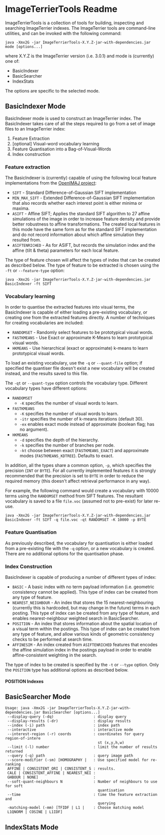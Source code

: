 # ImageTerrierTools Readme #

ImageTerrierTools is a collection of tools for building, inspecting and searching ImageTerrier indexes. The ImageTerrier tools are command-line utilities, and can be invoked with the following command:

	java -Xmx2G -jar ImageTerrierTools-X.Y.Z-jar-with-dependencies.jar mode [options...]

where X.Y.Z is the ImageTerrier version (i.e. 3.0.1) and mode is (currently) one of:

* BasicIndexer
* BasicSearcher
* IndexStats

The options are specific to the selected mode.

## BasicIndexer Mode ##

BasicIndexer mode is used to construct an ImageTerrier index. The BasicIndexer takes care of all the steps required to go from a set of image files to an ImageTerrier index:

1. Feature Extraction
2. [optional] Visual-word vocabulary learning
3. Feature Quantisation into a Bag-of-Visual-Words
4. Index construction

### Feature extraction ###
The BasicIndexer is (currently) capable of using the following local feature implementations from the [OpenIMAJ project](http://www.openimaj.org):

* `SIFT`  -  Standard Difference-of-Gaussian SIFT implementation
* `MIN_MAX_SIFT`  -  Extended Difference-of-Gaussian SIFT implementation that also records whether each interest point is either minima or maxima.
* `ASIFT`  -  Affine SIFT; Applies the standard SIFT algorithm to 27 affine simulations of the image in order to increase feature density and provide better robustness to affine transformations. The created local features in this mode have the same form as for the standard SIFT implementation and do not record information about which affine simulation they resulted from.
* `ASIFTENRICHED`  -  As for ASIFT, but records the simulation index and the affine (tilt & theta) parameters for each local feature.

The type of feature chosen will affect the types of index that can be created as described below. The type of feature to be extracted is chosen using the `-ft` or `--feature-type` option:

	java -Xmx2G -jar ImageTerrierTools-X.Y.Z-jar-with-dependencies.jar BasicIndexer -ft SIFT

### Vocabulary learning ###
In order to quantise the extracted features into visual terms, the BasicIndexer is capable of either loading a pre-existing vocabulary, or creating one from the extracted features directly. A number of techniques for creating vocabularies are included:

* `RANDOMSET`  -  Randomly select features to be prototypical visual words.
* `FASTKMEANS`  -  Use Exact or approximate K-Means to learn prototypical visual words.
* `HKMEANS`  -  Use hierarchical (exact or approximate) k-means to learn prototypical visual words.

To load an existing vocabulary, use the `-q` or `--quant-file` option; if specified the quantiser file doesn't exist a new vocabulary will be created instead, and the results saved to this file.

The `-qt` or `--quant-type` option controls the vocabulary type. Different vocabulary types have different options: 

* `RANDOMSET`
	* `-K` specifies the number of visual words to learn.
* `FASTKMEANS`
	* `-K` specifies the number of visual words to learn.
	* `-itr` specifies the number of k-means iterations (default 30).
	* `-ex` enables exact mode instead of approximate (boolean flag; has no argument).
* `HKMEANS`
	* `-d` specifies the depth of the hierarchy.
	* `-k` specifies the number of branches per node.
	* `-kt` choose between exact (`FASTKMEANS_EXACT`) and approximate modes (`FASTKMEANS_KDTREE`). Defaults to exact.

In addition, all the types share a common option, `-p`, which specifies the precision (`INT` or `BYTE`). For all currently implemented features it is strongly recommended that the precision is set to `BYTE` in order to reduce the required memory (this doesn't affect retrieval performance in any way).

For example, the following command would create a vocabulary with 10000 terms using the `RANDOMSET` method from SIFT features. The resultant vocabulary is saved to a file `file.voc` (assumed not to pre-exist) for later re-use.

	java -Xmx2G -jar ImageTerrierTools-X.Y.Z-jar-with-dependencies.jar BasicIndexer -ft SIFT -q file.voc -qt RANDOMSET -K 10000 -p BYTE
	
### Feature Quantisation ###
As previously described, the vocabulary for quantisation is either loaded from a pre-existing file with the `-q` option, or a new vocabulary is created. There are no additional options for the quantisation phase.

### Index Construction ###
BasicIndexer is capable of producing a number of different types of index:

* `BASIC` - A basic index with no term payload information (i.e. geometric consistency cannot be applied). This type of index can be created from any type of feature.
* `NEAREST_NEIGHBOUR` - An index that stores the 15 nearest-neighbouring (currently this is hardcoded, but may change in the future) terms in each posting. This type of index can be created from any type of feature, and enables nearest-neighbour weighted search in BasicSearcher.
* `POSITION` - An index that stores information about the spatial location of a visual term within the postings. This type of index can be created from any type of feature, and allow various kinds of geometric consistency checks to be performed at search time.
* `AFFINESIM` - An index created from `ASIFTENRICHED` features that encodes the affine simulation index in the postings payload in order to enable affine-consistent weighting in the search.

The type of index to be created is specified by the `-t` or `--type` option. Only the `POSITION` type has additional options as described below.

#### POSITION Indexes ####



## BasicSearcher Mode ##

	Usage: java -Xmx2G -jar ImageTerrierTools-X.Y.Z-jar-with-dependencies.jar BasicSearcher [options...]
	 --display-query (-dq)                  : display query
	 --display-results (-dr)                : display results
	 --index (-i) path                      : index path
	 --interactive                          : interactive mode
	 --interest-region (-r) coords          : coordinates for query region-of-intere
	                                          st (x,y,h,w)
	 --limit (-l) number                    : limit the number of results returned
	 --query (-q) path                      : query image path
	 --score-modifier (-sm) [HOMOGRAPHY |   : Use specified model for re-ranking
	 AFFINE | CONSISTENT_ORI | CONSISTENT_S : results.
	 CALE | CONSISTENT_AFFINE | NEAREST_NEI :  
	 GHBOUR | NONE]                         :  
	 --soft-quant-neighbours N              : Number of neighbours to use for soft
	                                          quantisation
	 --time                                 : time the feature extraction and
	                                          querying
	 -matching-model (-mm) [TFIDF | L1 |    : Choose matching model
	 L1QNORM | COSINE | L1IDF]

## IndexStats Mode ##

